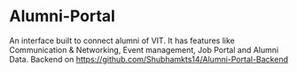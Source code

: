 # Alumni-Portal
An interface built to connect alumni of VIT. It has features like Communication &amp; Networking, Event management, Job Portal and Alumni Data.
Backend on https://github.com/Shubhamkts14/Alumni-Portal-Backend
